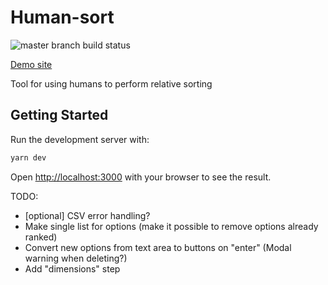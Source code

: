 # Human-sort

![master branch build status](https://github.com/github/docs/actions/workflows/main.yml/badge.svg?branch=master)

[Demo site](https://human-sort.vercel.app/)

Tool for using humans to perform relative sorting

## Getting Started

Run the development server with:

```bash
yarn dev
```

Open [http://localhost:3000](http://localhost:3000) with your browser to see the result.

TODO:
- [optional] CSV error handling?
- Make single list for options (make it possible to remove options already ranked)
- Convert new options from text area to buttons on "enter" (Modal warning when deleting?)
- Add "dimensions" step

